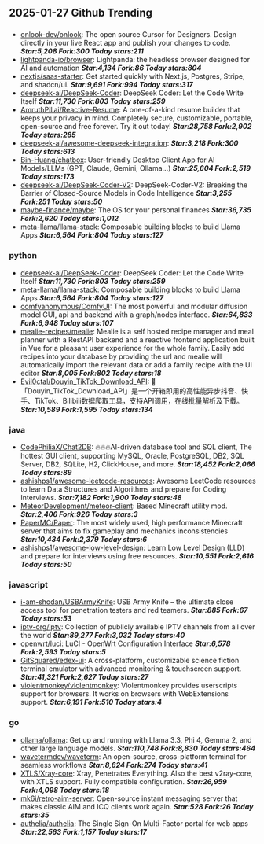 ## 2025-01-27 Github Trending

### 
* [onlook-dev/onlook](https://github.com/onlook-dev/onlook): The open source Cursor for Designers. Design directly in your live React app and publish your changes to code. ***Star:5,208 Fork:300 Today stars:211***
* [lightpanda-io/browser](https://github.com/lightpanda-io/browser): Lightpanda: the headless browser designed for AI and automation ***Star:4,134 Fork:86 Today stars:804***
* [nextjs/saas-starter](https://github.com/nextjs/saas-starter): Get started quickly with Next.js, Postgres, Stripe, and shadcn/ui. ***Star:9,691 Fork:994 Today stars:317***
* [deepseek-ai/DeepSeek-Coder](https://github.com/deepseek-ai/DeepSeek-Coder): DeepSeek Coder: Let the Code Write Itself ***Star:11,730 Fork:803 Today stars:259***
* [AmruthPillai/Reactive-Resume](https://github.com/AmruthPillai/Reactive-Resume): A one-of-a-kind resume builder that keeps your privacy in mind. Completely secure, customizable, portable, open-source and free forever. Try it out today! ***Star:28,758 Fork:2,902 Today stars:285***
* [deepseek-ai/awesome-deepseek-integration](https://github.com/deepseek-ai/awesome-deepseek-integration):  ***Star:3,218 Fork:300 Today stars:613***
* [Bin-Huang/chatbox](https://github.com/Bin-Huang/chatbox): User-friendly Desktop Client App for AI Models/LLMs (GPT, Claude, Gemini, Ollama...) ***Star:25,604 Fork:2,519 Today stars:173***
* [deepseek-ai/DeepSeek-Coder-V2](https://github.com/deepseek-ai/DeepSeek-Coder-V2): DeepSeek-Coder-V2: Breaking the Barrier of Closed-Source Models in Code Intelligence ***Star:3,255 Fork:251 Today stars:50***
* [maybe-finance/maybe](https://github.com/maybe-finance/maybe): The OS for your personal finances ***Star:36,735 Fork:2,620 Today stars:1,012***
* [meta-llama/llama-stack](https://github.com/meta-llama/llama-stack): Composable building blocks to build Llama Apps ***Star:6,564 Fork:804 Today stars:127***

### python
* [deepseek-ai/DeepSeek-Coder](https://github.com/deepseek-ai/DeepSeek-Coder): DeepSeek Coder: Let the Code Write Itself ***Star:11,730 Fork:803 Today stars:259***
* [meta-llama/llama-stack](https://github.com/meta-llama/llama-stack): Composable building blocks to build Llama Apps ***Star:6,564 Fork:804 Today stars:127***
* [comfyanonymous/ComfyUI](https://github.com/comfyanonymous/ComfyUI): The most powerful and modular diffusion model GUI, api and backend with a graph/nodes interface. ***Star:64,833 Fork:6,948 Today stars:107***
* [mealie-recipes/mealie](https://github.com/mealie-recipes/mealie): Mealie is a self hosted recipe manager and meal planner with a RestAPI backend and a reactive frontend application built in Vue for a pleasant user experience for the whole family. Easily add recipes into your database by providing the url and mealie will automatically import the relevant data or add a family recipe with the UI editor ***Star:8,005 Fork:802 Today stars:18***
* [Evil0ctal/Douyin_TikTok_Download_API](https://github.com/Evil0ctal/Douyin_TikTok_Download_API): 🚀「Douyin_TikTok_Download_API」是一个开箱即用的高性能异步抖音、快手、TikTok、Bilibili数据爬取工具，支持API调用，在线批量解析及下载。 ***Star:10,589 Fork:1,595 Today stars:134***

### java
* [CodePhiliaX/Chat2DB](https://github.com/CodePhiliaX/Chat2DB): 🔥🔥🔥AI-driven database tool and SQL client, The hottest GUI client, supporting MySQL, Oracle, PostgreSQL, DB2, SQL Server, DB2, SQLite, H2, ClickHouse, and more. ***Star:18,452 Fork:2,066 Today stars:89***
* [ashishps1/awesome-leetcode-resources](https://github.com/ashishps1/awesome-leetcode-resources): Awesome LeetCode resources to learn Data Structures and Algorithms and prepare for Coding Interviews. ***Star:7,182 Fork:1,900 Today stars:48***
* [MeteorDevelopment/meteor-client](https://github.com/MeteorDevelopment/meteor-client): Based Minecraft utility mod. ***Star:2,406 Fork:926 Today stars:3***
* [PaperMC/Paper](https://github.com/PaperMC/Paper): The most widely used, high performance Minecraft server that aims to fix gameplay and mechanics inconsistencies ***Star:10,434 Fork:2,379 Today stars:6***
* [ashishps1/awesome-low-level-design](https://github.com/ashishps1/awesome-low-level-design): Learn Low Level Design (LLD) and prepare for interviews using free resources. ***Star:10,551 Fork:2,616 Today stars:50***

### javascript
* [i-am-shodan/USBArmyKnife](https://github.com/i-am-shodan/USBArmyKnife): USB Army Knife – the ultimate close access tool for penetration testers and red teamers. ***Star:885 Fork:67 Today stars:53***
* [iptv-org/iptv](https://github.com/iptv-org/iptv): Collection of publicly available IPTV channels from all over the world ***Star:89,277 Fork:3,032 Today stars:40***
* [openwrt/luci](https://github.com/openwrt/luci): LuCI - OpenWrt Configuration Interface ***Star:6,578 Fork:2,593 Today stars:5***
* [GitSquared/edex-ui](https://github.com/GitSquared/edex-ui): A cross-platform, customizable science fiction terminal emulator with advanced monitoring & touchscreen support. ***Star:41,321 Fork:2,627 Today stars:27***
* [violentmonkey/violentmonkey](https://github.com/violentmonkey/violentmonkey): Violentmonkey provides userscripts support for browsers. It works on browsers with WebExtensions support. ***Star:6,191 Fork:510 Today stars:4***

### go
* [ollama/ollama](https://github.com/ollama/ollama): Get up and running with Llama 3.3, Phi 4, Gemma 2, and other large language models. ***Star:110,748 Fork:8,830 Today stars:464***
* [wavetermdev/waveterm](https://github.com/wavetermdev/waveterm): An open-source, cross-platform terminal for seamless workflows ***Star:8,624 Fork:274 Today stars:41***
* [XTLS/Xray-core](https://github.com/XTLS/Xray-core): Xray, Penetrates Everything. Also the best v2ray-core, with XTLS support. Fully compatible configuration. ***Star:26,959 Fork:4,098 Today stars:18***
* [mk6i/retro-aim-server](https://github.com/mk6i/retro-aim-server): Open-source instant messaging server that makes classic AIM and ICQ clients work again. ***Star:528 Fork:26 Today stars:35***
* [authelia/authelia](https://github.com/authelia/authelia): The Single Sign-On Multi-Factor portal for web apps ***Star:22,563 Fork:1,157 Today stars:17***

